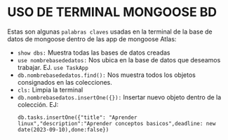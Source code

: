 # USO DE TERMINAL MONGOOSE BD

Estas son algunas `palabras claves` usadas en la terminal de la base de datos de mongoose dentro de las app de mongoose Atlas:

* `show dbs:` Muestra todas las bases de datos creadas
* `use nombrebasededatos:` Nos ubica en la base de datos que deseamos trabajar. EJ. `use TaskApp`
* `db.nombrebasededatos.find():` Nos muestra todos los objetos consignados en las colecciones.
* `cls:` Limpia la terminal
* `db.nombrebasedatos.insertOne({}):` Insertar nuevo objeto dentro de la colección. EJ:
    ```
    db.tasks.insertOne({"title": "Aprender linux","description":"Aprender conceptos basicos",deadline: new date(2023-09-10),done:false}) 
    ```


